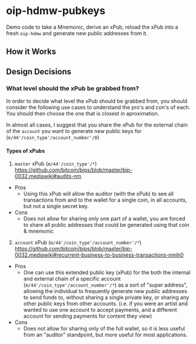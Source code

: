 # oip-hdmw-pubkeys
Demo code to take a Mnemonic, derive an xPub, reload the xPub into a fresh `oip-hdmw` and generate new public addresses from it.

## How it Works

## Design Decisions

### What level should the xPub be grabbed from?
In order to decide what level the xPub should be grabbed from, you should consider the following use cases to understand the pro's and con's of each. You should then choose the one that is closest in aproximation.

In almost all cases, I suggest that you share the xPub for the external chain of the `account` you want to generate new public keys for (`m/44'/coin_type'/account_number'/0`)

#### Types of xPubs
1. `master` xPub (`m/44'/coin_type'/*`) https://github.com/bitcoin/bips/blob/master/bip-0032.mediawiki#audits-nm
  - Pros
    + Using this xPub will allow the auditor (with the xPub) to see all transactions from and to the wallet for a single coin, in all accounts, but not a single secret key.
  - Cons
    + Does not allow for sharing only one part of a wallet, you are forced to share all public addresses that could be generated using that coin & mnemonic
2. `account` xPub (`m/44'/coin_type'/account_number'/*`) https://github.com/bitcoin/bips/blob/master/bip-0032.mediawiki#recurrent-business-to-business-transactions-nmih0
  - Pros
    + One can use this extended public key (xPub) for the both the internal and external chain of a specific account (`m/44'/coin_type'/account_number'/*`) as a sort of "super address", allowing the individual to frequently generate new public addresses to send funds to, without sharing a single private key, or sharing any other public keys from other accounts. (i.e. if you were an artist and wanted to use one account to accept payments, and a different account for sending payments for content they view)
  - Cons
    + Does not allow for sharing only of the full wallet, so it is less useful from an "auditor" standpoint, but more useful for most applications.